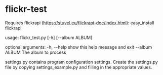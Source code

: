 # flickr-test

Requires flickrapi (https://stuvel.eu/flickrapi-doc/index.html): easy_install flickrapi

usage: flickr_test.py [-h] [--album ALBUM]

optional arguments:
  -h, --help         show this help message and exit
  --album ALBUM      The album to process

settings.py contains program configuration settings. Create the settings.py file by copying 
settings_example.py and filling in the appropriate values.
